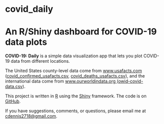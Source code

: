 # covid_daily

<h1>An R/Shiny dashboard for COVID-19 data plots</h1>


<b>COVID-19: Daily</b> is a simple data visualization app that lets you 
plot COVID-19 data from different locations.
<p>
The United States county-level data come from 
<a href='https://www.usafacts.com'>www.usafacts.com</a>
(<a href='https://usafactsstatic.blob.core.windows.net/public/data/covid-19/covid_confirmed_usafacts.csv'>covid_confirmed_usafacts.csv</a>, 
<a href='https://usafactsstatic.blob.core.windows.net/public/data/covid-19/covid_deaths_usafacts.csv'>covid_deaths_usafacts.csv</a>),
and the international data come from 
<a href='https://www.ourworldindata.org'>
www.ourworldindata.org
</a>
(<a href='https://raw.githubusercontent.com/owid/covid-19-data/master/public/data/owid-covid-data.csv'>owid-covid-data.csv</a>).
<p>This project is written in <a href='https://www.r-project.org'>R</a> using the
<a href='https://shiny.rstudio.com/'>Shiny</a> framework.     
The code is on <a href='https://github.com/cdennis2718/covid_daily'>GitHub</a>.
<p>If you have suggestions, comments, or questions, please email me at <a href='mailto:cdennis2718@gmail.com'>cdennis2718@gmail.com</a>.
        
 

